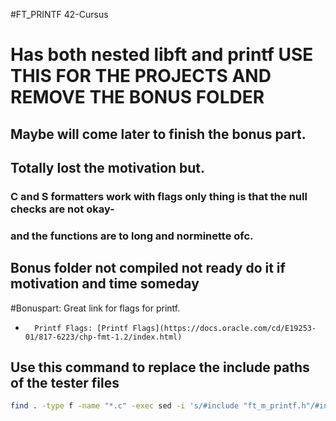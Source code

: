 #FT_PRINTF 42-Cursus
# Has both nested libft and printf USE THIS FOR THE PROJECTS AND REMOVE THE BONUS FOLDER
## Maybe will come later to finish the bonus part.
## Totally lost the motivation but.
### C and S formatters work with flags only thing is that the null checks are not okay-
### and the functions are to long and norminette ofc.

## Bonus folder not compiled not ready do it if motivation and time someday



#Bonuspart: Great link for flags for printf.
+		Printf Flags: [Printf Flags](https://docs.oracle.com/cd/E19253-01/817-6223/chp-fmt-1.2/index.html)


## Use this command to replace the include paths of the tester files
```bash
find . -type f -name "*.c" -exec sed -i 's/#include "ft_m_printf.h"/#include "ft_printf.h"/g' {} \;
```
